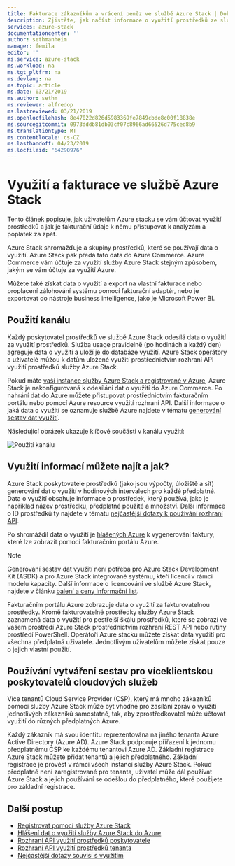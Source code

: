 ```yaml
---
title: Fakturace zákazníkům a vrácení peněz ve službě Azure Stack | Dokumentace Microsoftu
description: Zjistěte, jak načíst informace o využití prostředků ze služby Azure Stack.
services: azure-stack
documentationcenter: ''
author: sethmanheim
manager: femila
editor: ''
ms.service: azure-stack
ms.workload: na
ms.tgt_pltfrm: na
ms.devlang: na
ms.topic: article
ms.date: 03/21/2019
ms.author: sethm
ms.reviewer: alfredop
ms.lastreviewed: 03/21/2019
ms.openlocfilehash: 8e47022d826d5983369fe7849cbde8c00f18838e
ms.sourcegitcommit: 0973dddb81db03cf07c8966ad66526d775ced8b9
ms.translationtype: MT
ms.contentlocale: cs-CZ
ms.lasthandoff: 04/23/2019
ms.locfileid: "64290976"
---
```

# <a name="usage-and-billing-in-azure-stack"></a>Využití a fakturace ve službě Azure Stack

Tento článek popisuje, jak uživatelům Azure stacku se vám účtovat využití prostředků a jak je fakturační údaje k němu přistupovat k analýzám a poplatek za zpět.

Azure Stack shromažďuje a skupiny prostředků, které se používají data o využití. Azure Stack pak předá tato data do Azure Commerce. Azure Commerce vám účtuje za využití služby Azure Stack stejným způsobem, jakým se vám účtuje za využití Azure.

Můžete také získat data o využití a export na vlastní fakturace nebo proplacení zálohování systému pomocí fakturační adaptér, nebo je exportovat do nástroje business intelligence, jako je Microsoft Power BI.

## <a name="usage-pipeline"></a>Použití kanálu

Každý poskytovatel prostředků ve službě Azure Stack odesílá data o využití za využití prostředků. Služba usage pravidelně (po hodinách a každý den) agreguje data o využití a uloží je do databáze využití. Azure Stack operátory a uživatelé můžou k datům uložené využití prostřednictvím rozhraní API využití prostředků služby Azure Stack.

Pokud máte [vaší instance služby Azure Stack a registrované v Azure](azure-stack-registration.md ), Azure Stack je nakonfigurovaná k odesílání dat o využití do Azure Commerce. Po nahrání dat do Azure můžete přistupovat prostřednictvím fakturačním portálu nebo pomocí Azure resource využití rozhraní API. Další informace o jaká data o využití se oznamuje službě Azure najdete v tématu [generování sestav dat využití](azure-stack-usage-reporting.md).  

Následující obrázek ukazuje klíčové součásti v kanálu využití:

![Použití kanálu](media/azure-stack-billing-and-chargeback/usagepipeline.png)

## <a name="what-usage-information-can-i-find-and-how"></a>Využití informací můžete najít a jak?

Azure Stack poskytovatele prostředků (jako jsou výpočty, úložiště a síť) generování dat o využití v hodinových intervalech pro každé předplatné. Data o využití obsahuje informace o prostředek, který používá, jako je například název prostředku, předplatné použité a množství. Další informace o ID prostředků ty najdete v tématu [nejčastější dotazy k používání rozhraní API](azure-stack-usage-related-faq.md).

Po shromáždil data o využití je [hlášených Azure](azure-stack-usage-reporting.md) k vygenerování faktury, které lze zobrazit pomocí fakturačním portálu Azure.

> [!NOTE]  
> Generování sestav dat využití není potřeba pro Azure Stack Development Kit (ASDK) a pro Azure Stack integrované systému, kteří licencí v rámci modelu kapacity. Další informace o licencování ve službě Azure Stack, najdete v článku [balení a ceny informační list](https://azure.microsoft.com/mediahandler/files/resourcefiles/5bc3f30c-cd57-4513-989e-056325eb95e1/Azure-Stack-packaging-and-pricing-datasheet.pdf).

Fakturačním portálu Azure zobrazuje data o využití za fakturovatelnou prostředky. Kromě fakturovatelné prostředky služby Azure Stack zaznamená data o využití pro pestřejší škálu prostředků, které se zobrazí ve vašem prostředí Azure Stack prostřednictvím rozhraní REST API nebo rutiny prostředí PowerShell. Operátoři Azure stacku můžete získat data využití pro všechna předplatná uživatele. Jednotlivým uživatelům můžete získat pouze o jejich vlastní použití.

## <a name="usage-reporting-for-multitenant-cloud-service-providers"></a>Používání vytváření sestav pro víceklientskou poskytovatelů cloudových služeb

Více tenantů Cloud Service Provider (CSP), který má mnoho zákazníků pomocí služby Azure Stack může být vhodné pro zasílání zpráv o využití jednotlivých zákazníků samostatně, tak, aby zprostředkovatel může účtovat využití do různých předplatných Azure.

Každý zákazník má svou identitu reprezentována na jiného tenanta Azure Active Directory (Azure AD). Azure Stack podporuje přiřazení k jednomu předplatnému CSP ke každému tenantovi Azure AD. Základní registrace Azure Stack můžete přidat tenantů a jejich předplatného. Základní registrace je provést v rámci všech instancí služby Azure Stack. Pokud předplatné není zaregistrované pro tenanta, uživatel může dál používat Azure Stack a jejich používání se odešlou do předplatného, které použijete pro základní registrace.

## <a name="next-steps"></a>Další postup

- [Registrovat pomocí služby Azure Stack](azure-stack-registration.md)
- [Hlášení dat o využití služby Azure Stack do Azure](azure-stack-usage-reporting.md)
- [Rozhraní API využití prostředků poskytovatele](azure-stack-provider-resource-api.md)
- [Rozhraní API využití prostředků tenanta](azure-stack-tenant-resource-usage-api.md)
- [Nejčastější dotazy souvisí s využitím](azure-stack-usage-related-faq.md)